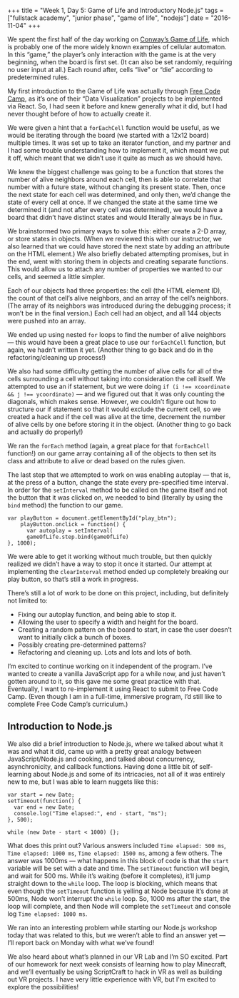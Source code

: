 +++
title = "Week 1, Day 5: Game of Life and Introductory Node.js"
tags = ["fullstack academy", "junior phase", "game of life", "nodejs"]
date = "2016-11-04"
+++

We spent the first half of the day working on [Conway’s Game of Life](https://en.wikipedia.org/wiki/Conway%27s_Game_of_Life), which is probably one of the more widely known examples of cellular automaton. In this “game,” the player’s only interaction with the game is at the very beginning, when the board is first set. (It can also be set randomly, requiring no user input at all.) Each round after, cells “live” or “die” according to predetermined rules.

My first introduction to the Game of Life was actually through [Free Code Camp](https://www.freecodecamp.com/), as it’s one of their “Data Visualization” projects to be implemented via React. So, I had seen it before and knew generally what it did, but I had never thought before of how to actually create it.

We were given a hint that a `forEachCell` function would be useful, as we would be iterating through the board (we started with a 12x12 board) multiple times. It was set up to take an iterator function, and my partner and I had some trouble understanding how to implement it, which meant we put it off, which meant that we didn’t use it quite as much as we should have.

We knew the biggest challenge was going to be a function that stores the number of alive neighbors around each cell, then is able to correlate that number with a future state, without changing its present state. Then, once the next state for each cell was determined, and only then, we’d change the state of every cell at once. If we changed the state at the same time we determined it (and not after every cell was determined), we would have a board that didn’t have distinct states and would literally always be in flux.

 We brainstormed two primary ways to solve this: either create a 2-D array, or store states in objects. (When we reviewed this with our instructor, we also learned that we could have stored the next state by adding an attribute on the HTML element.) We also briefly debated attempting promises, but in the end, went with storing them in objects and creating separate functions. This would allow us to attach any number of properties we wanted to our cells, and seemed a little simpler.

Each of our objects had three properties: the cell (the HTML element ID), the count of that cell’s alive neighbors, and an array of the cell’s neighbors. (The array of its neighbors was introduced during the debugging process; it won’t be in the final version.) Each cell had an object, and all 144 objects were pushed into an array.

We ended up using nested `for` loops to find the number of alive neighbors — this would have been a great place to use our `forEachCell` function, but again, we hadn’t written it yet. (Another thing to go back and do in the refactoring/cleaning up process!)

We also had some difficulty getting the number of alive cells for all of the cells surrounding a cell without taking into consideration the cell itself. We attempted to use an if statement, but we were doing `if (i !== xcoordinate && j !== ycoordinate)` — and we figured out that it was only counting the diagonals, which makes sense. However, we couldn’t figure out how to structure our if statement so that it would exclude the current cell, so we created a hack and if the cell was alive at the time, decrement the number of alive cells by one before storing it in the object. (Another thing to go back and actually do properly!)

We ran the `forEach` method (again, a great place for that `forEachCell` function!) on our game array containing all of the objects to then set its class and attribute to alive or dead based on the rules given.

The last step that we attempted to work on was enabling autoplay — that is, at the press of a button, change the state every pre-specified time interval. In order for the `setInterval` method to be called on the game itself and not the button that it was clicked on, we needed to bind (literally by using the `bind` method) the function to our game.

```
var playButton = document.getElementById("play_btn");
    playButton.onclick = function() {
      var autoplay = setInterval(
      gameOfLife.step.bind(gameOfLife)
}, 1000);
```

We were able to get it working without much trouble, but then quickly realized we didn’t have a way to stop it once it started. Our attempt at implementing the `clearInterval` method ended up completely breaking our play button, so that’s still a work in progress.

There’s still a lot of work to be done on this project, including, but definitely not limited to:

* Fixing our autoplay function, and being able to stop it.
* Allowing the user to specify a width and height for the board.
* Creating a random pattern on the board to start, in case the user doesn’t want to initially click a bunch of boxes.
* Possibly creating pre-determined patterns?
* Refactoring and cleaning up. Lots and lots and lots of both.

I’m excited to continue working on it independent of the program. I’ve wanted to create a vanilla JavaScript app for a while now, and just haven’t gotten around to it, so this gave me some great practice with that. Eventually, I want to re-implement it using React to submit to Free Code Camp. (Even though I am in a full-time, immersive program, I’d still like to complete Free Code Camp’s curriculum.)

## Introduction to Node.js

We also did a brief introduction to Node.js, where we talked about what it was and what it did, came up with a pretty great analogy between JavaScript/Node.js and cooking, and talked about concurrency, asynchronicity, and callback functions. Having done a little bit of self-learning about Node.js and some of its intricacies, not all of it was entirely new to me, but I was able to learn nuggets like this:

```
var start = new Date;
setTimeout(function() {
  var end = new Date;
  console.log("Time elapsed:", end - start, "ms");
}, 500);

while (new Date - start < 1000) {};
```

What does this print out?  Various answers included `Time elapsed: 500 ms`, `Time elapsed: 1000 ms`, `Time elapsed: 1500 ms`, among a few others. The answer was 1000ms — what happens in this block of code is that the `start` variable will be set with a date and time. The `setTimeout` function will begin, and wait for 500 ms. While it’s waiting (before it completes), it’ll jump straight down to the `while` loop. The loop is blocking, which means that even though the `setTimeout` function is yelling at Node because it’s done at 500ms, Node won’t interrupt the `while` loop. So, 1000 ms after the start, the loop will complete, and then Node will complete the `setTimeout` and console log `Time elapsed: 1000 ms`.

We ran into an interesting problem while starting our Node.js workshop today that was related to this, but we weren’t able to find an answer yet — I’ll report back on Monday with what we’ve found!

We also heard about what’s planned in our VR Lab and I’m SO excited. Part of our homework for next week consists of learning how to play Minecraft, and we’ll eventually be using ScriptCraft to hack in VR as well as building out VR projects. I have very little experience with VR, but I'm excited to explore the possibilities!
